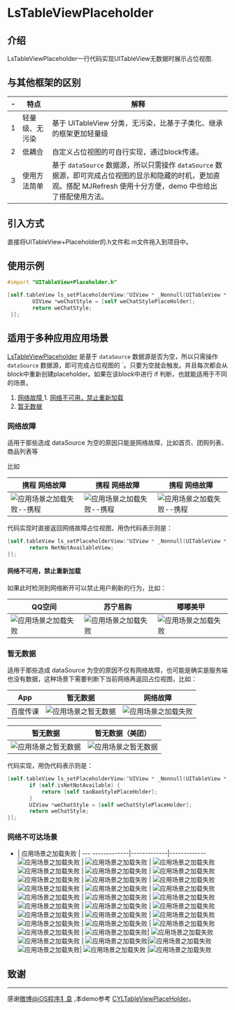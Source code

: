 # LsTableViewPlaceholder
## 介绍
LsTableViewPlaceholder一行代码实现UITableView无数据时展示占位视图.
## 与其他框架的区别
 -| 特点 |解释
-------------|-------------|-------------
1 | 轻量级、无污染 | 基于 UITableView 分类，无污染，比基于子类化、继承的框架更加轻量级
2 | 低耦合 | 自定义占位视图的可自行实现，通过block传递。
3 | 使用方法简单 |  基于  `dataSource`  数据源，所以只需操作  `dataSource`  数据源，即可完成占位视图的显示和隐藏的时机，更加直观。搭配 MJRefresh 使用十分方便，demo 中也给出了搭配使用方法。

## 引入方式
直接将UITableView+Placeholder的.h文件和.m文件拖入到项目中。

## 使用示例

```Objective-C
#import "UITableView+Placeholder.h"

[self.tableView ls_setPlaceholderView:^UIView * _Nonnull(UITableView * _Nonnull tableView) {
        UIView *weChatStyle = [self weChatStylePlaceHolder];
        return weChatStyle;
 }];

```


## 适用于多种应用应用场景

[LsTableViewPlaceholder](https://github.com/ShuangLee/MyDemoCode/tree/master/LsTableViewPlaceholder) 是基于  `dataSource`  数据源是否为空，所以只需操作  `dataSource`  数据源，即可完成占位视图的 `。只要为空就会触发。并且每次都会从block中重新创建placeholder。如果在该block中进行 if 判断，也就能适用于不同的场景。

   1.  [ 网络故障 ](https://github.com/ShuangLee/MyDemoCode/tree/master/LsTableViewPlaceholder#网络故障) 
    1.  [ 网络不可用，禁止重新加载 ](https://github.com/ShuangLee/MyDemoCode/tree/master/LsTableViewPlaceholder#网络不可用禁止重新加载) 
   2.  [ 暂无数据 ](https://github.com/ShuangLee/MyDemoCode/tree/master/LsTableViewPlaceholder#暂无数据) 

### 网络故障

适用于那些造成 dataSource 为空的原因只能是网络故障，比如首页、团购列表、商品列表等

比如

携程 网络故障 | 携程 网络故障 | 携程 网络故障
-------------|-------------|-------------
![应用场景之加载失败--携程](http://a66.tinypic.com/309791e.jpg) | ![应用场景之加载失败--携程](http://a67.tinypic.com/2druukl.jpg) | ![应用场景之加载失败--携程](http://a68.tinypic.com/11kz5vd.jpg)

代码实现时直接返回网络故障占位视图，用伪代码表示则是：

 ```Objective-C
 [self.tableView ls_setPlaceholderView:^UIView * _Nonnull(UITableView * _Nonnull tableView) {
        return NetNotAvailableView;
 }];

 ```



#### 网络不可用，禁止重新加载

如果此时检测到网络断开可以禁止用户刷新的行为，比如：

QQ空间 | 苏宁易购 | 嘟嘟美甲
-------------|-------------|-------------
![应用场景之加载失败](http://a64.tinypic.com/2ltrh3p.jpg) |![应用场景之加载失败](http://a66.tinypic.com/f2sx9g.jpg) |![应用场景之加载失败](http://a65.tinypic.com/w9e71d.jpg)|




### 暂无数据

适用于那些造成 dataSource 为空的原因不仅有网络故障，也可能是确实是服务端也没有数据，这种场景下需要判断下当前网络再返回占位视图，比如：




App | 暂无数据 | 网络故障
 -------------|------------- | ---------
百度传课 | ![应用场景之暂无数据](http://a63.tinypic.com/24x2jh1.jpg) |![应用场景之加载失败](http://a68.tinypic.com/34qnx8w.jpg)



 暂无数据 | 暂无数据（美团）
-------------|-------------
![应用场景之暂无数据](http://a64.tinypic.com/2i6dqtl.jpg) | ![应用场景之暂无数据](http://a67.tinypic.com/bhefd5.jpg)


代码实现，用伪代码表示则是：


 ```Objective-C
[self.tableView ls_setPlaceholderView:^UIView * _Nonnull(UITableView * _Nonnull tableView) {
        if (self.isNetNotAvailable) {
            return [self taoBaoStylePlaceHolder];
        }
        UIView *weChatStyle = [self weChatStylePlaceHolder];
        return weChatStyle;
 }];
 ```


### 网络不可达场景


- | 应用场景之加载失败 |  ---
-------------|-------------|-------------
![应用场景之加载失败](http://a65.tinypic.com/2nqbors.jpg) | ![应用场景之加载失败](http://a64.tinypic.com/17edlv.jpg) | ![应用场景之加载失败](http://a67.tinypic.com/2zg5hrr.jpg)
![应用场景之加载失败](http://a67.tinypic.com/2qx2ryo.jpg) | ![应用场景之加载失败](http://a64.tinypic.com/ms198y.jpg) | ![应用场景之加载失败](http://a66.tinypic.com/2r5eoig.jpg)
![应用场景之加载失败](http://a68.tinypic.com/sblk02.jpg) | ![应用场景之加载失败](http://a64.tinypic.com/2lvfq4y.jpg) | ![应用场景之加载失败](http://a63.tinypic.com/i70g13.jpg)
![应用场景之加载失败](http://a67.tinypic.com/px93s.jpg) | ![应用场景之加载失败](http://a66.tinypic.com/2ai1di.jpg) | ![应用场景之加载失败](http://a68.tinypic.com/mlmukm.jpg)
![应用场景之加载失败](http://a66.tinypic.com/6qxq36.jpg) | ![应用场景之加载失败](http://a66.tinypic.com/68bz7q.jpg) | ![应用场景之加载失败](http://a64.tinypic.com/2qu0yo1.jpg)
![应用场景之加载失败](http://a66.tinypic.com/2h3q4wh.jpg) | ![应用场景之加载失败](http://a65.tinypic.com/2w4b6ag.jpg) | ![应用场景之加载失败](http://a68.tinypic.com/28v9fdw.jpg)
![应用场景之加载失败](http://a65.tinypic.com/311xa9j.jpg) | ![应用场景之加载失败](http://a65.tinypic.com/2zf1g1l.jpg) | ![应用场景之加载失败](http://a63.tinypic.com/11udmbs.jpg)
![应用场景之加载失败](http://a63.tinypic.com/zx703l.jpg) | ![应用场景之加载失败](http://a63.tinypic.com/2chs3uc.jpg) | ![应用场景之加载失败](http://a68.tinypic.com/2a68kty.jpg)
![应用场景之加载失败](http://a67.tinypic.com/htfh1w.jpg) | ![应用场景之加载失败](http://a68.tinypic.com/1zgpykw.jpg)| ![应用场景之加载失败](http://a64.tinypic.com/xgfgi1.jpg)
![应用场景之加载失败](http://a65.tinypic.com/34gk4gm.jpg) | ![应用场景之加载失败](http://a68.tinypic.com/20abals.jpg)|![应用场景之加载失败](http://a68.tinypic.com/2up75hw.jpg)
![应用场景之加载失败](http://a66.tinypic.com/4l0bnt.jpg)| ![应用场景之加载失败](http://a67.tinypic.com/20q11th.jpg) |![应用场景之加载失败](http://a63.tinypic.com/o9o3cw.jpg)
## 致谢

----------
感谢[微博@iOS程序犭袁](http://weibo.com/luohanchenyilong/) ,本demo参考 
[CYLTableViewPlaceHolder](https://github.com/ChenYilong/CYLTableViewPlaceHolder)。
